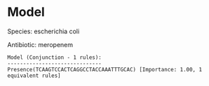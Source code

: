 
# Model

Species: escherichia coli

Antibiotic: meropenem

```
Model (Conjunction - 1 rules):
------------------------------
Presence(TCAAGTCCACTCAGGCCTACCAAATTTGCAC) [Importance: 1.00, 1 equivalent rules]

```

